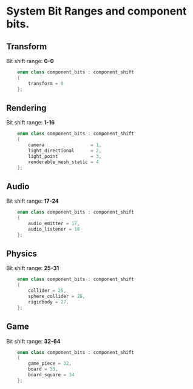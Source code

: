 # System Bit Ranges and component bits. 


## Transform 

Bit shift range: **0-0**

```c++
	enum class component_bits : component_shift
	{
		transform = 0
	};
```

## Rendering
Bit shift range: **1-16**

```c++
	enum class component_bits : component_shift
	{
		camera                 = 1,
		light_directional      = 2,
		light_point            = 3,
		renderable_mesh_static = 4
	};
```

## Audio
Bit shift range: **17-24**

```c++
    enum class component_bits : component_shift
    {
        audio_emitter = 17,
        audio_listener = 18
    };
```

## Physics
Bit shift range: **25-31**
```c++
    enum class component_bits : component_shift
    {
        collider = 25,
        sphere_collider = 26,
        rigidbody = 27,
    };
```
## Game
Bit shift range: **32-64**

```c++
    enum class component_bits : component_shift
    {
        game_piece = 32,
		board = 33,
		board_square = 34
    };
```

